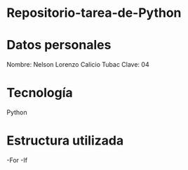 # Repositorio-tarea-de-Python
# Datos personales
Nombre: Nelson Lorenzo Calicio Tubac
Clave: 04
# Tecnología
Python
# Estructura utilizada
-For
-If
